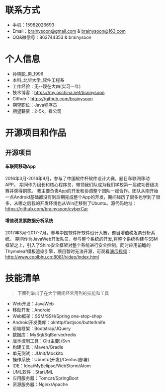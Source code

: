 # 联系方式
* 手机：15982026693
* Email：brainysoon@gmail.com & brainysoon@163.com
* QQ&微信号：863744353 & brainysoon

# 个人信息
* 孙晓聪_男_1996
* 本科_北华大学_软件工程系
* 工作经验：无--现在大四(实习一年)
* 技术博客：https://my.oschina.net/brainysoon
* Github：https://github.com/brainysoon
* 期望职位：Java程序员
* 期望薪资：2-5k，看公司

# 开源项目和作品
## 开源项目
#### 车联网移动App
2016年3月-2016年9月，参与了中国软件杯软件设计大赛，题目车联网移动APP。
期间作为组长和核心程序员，带领我们队成为我们学校第一届成功晋级决赛并获得铜奖。
我主要负责App的开发和协调整个团队一起合作。团队从刚开始一点Android基础都没有到后期完成整个App的开发，期间经历了很多也学到了很多，从哪之后我的开发环境也从Win迁移到了Ubuntu。源代码地址：https://github.com/brainysoon/cyberCar

#### 增值税发票数据分析系统
2017年3月-2017-7月，参与中国软件杯软件设计大赛，题目增值税发票分析系统。
期间作为JavaWeb开发队员，参与整个系统的开发,将整个系统构建与SSM框架之上，引入了Shiro安全框架对整个系统进行安全控制，同时应用前瞻的Thymeleaf模板渲染引擎，项目暂时无法开源，可观看[演示视频](http://www.coolbhu.cn:8081/video/index.html)：http://www.coolbhu.cn:8081/video/index.html

# 技能清单
> 下面列举出了在大学期间经常用到的技能和工具
* Web开发：JavaWeb
* 移动开发：Android
* Web框架：SSM/SSH/Spring one-stop-shop
* Android开发类库：okhttp/fastjson/butterknife
* 前端框架：Bootstrap/JQuery
* 数据库：MySql/SqlServer/redis
* 版本控制工具：Git(主要)/Svn
* 构建工具：Maven/Gradle
* 单元测试：JUnit/Mockito
* 操作系统：Ubuntu(开发)/Centos(部署)
* IDE：Idea/MyEclipse/WebStorm/Atom
* UML软件：StarUML
* 应用服务器：Tomcat/SpringBoot
* 资源服务器：Nginx/Apache
